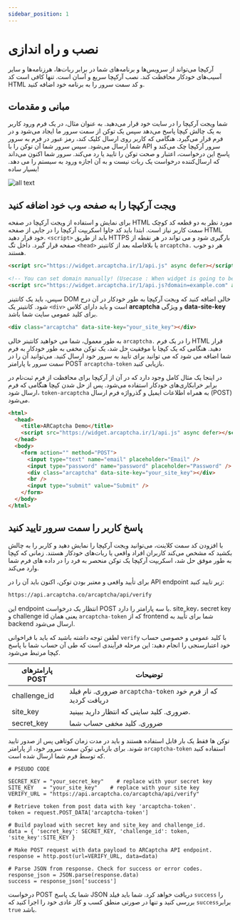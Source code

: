 ```yaml
---
sidebar_position: 1
---
```


# نصب و راه اندازی

آرکپچا می‌تواند از سرویس‌ها و برنامه‌های شما در برابر ربات‌ها، هرزنامه‌ها و سایر آسیب‌های خودکار محافظت کند. نصب آرکپچا سریع و آسان است. تنها کافی است کد HTML و کد سمت سرور را به برنامه خود اضافه کنید.


## مبانی و مقدمات

شما ویجت آرکپچا را در سایت خود قرار می‌دهید. به عنوان مثال، در یک فرم ورود کاربر به یک چالش کپچا پاسخ می‌دهد سپس یک توکن از سمت سرور ما ایجاد می‌شود و در فرم قرار می‌گیرد. هنگامی که کاربر روی ارسال کلیک کند، رمز عبور در فرم به سرور شما ارسال می‌شود. سپس سرور شما آن توکن را با API سرور آرکپچا چک می‌کند و پاسخ این درخواست، اعتبار و صحت توکن را تایید یا رد می‌کند. سرور شما اکنون می‌داند که ارسال‌کننده درخواست یک ربات نیست و به آن اجازه ورود به سیستم را می دهد. بسیار ساده!

![all text](/img/flow.png)

## ویجت آرکپچا را به صفحه وب خود اضافه کنید

برای نمایش و استفاده از ویجت آرکپچا در صفحه HTML مورد نظر به دو قطعه کد کوچک سمت کاربر نیاز است. ابتدا باید کد جاوا اسکریپت آرکپچا را در جایی از صفحه HTML خود قرار دهید. `<script>` باید از طریق HTTPS بارگیری شود و می تواند در هر نقطه از صفحه قرار گیرد. داخل تگ `<head>` یا بلافاصله بعد از کانتینر `arcaptcha.` هر دو خوب هستند.

```html
<script src="https://widget.arcaptcha.ir/1/api.js" async defer></script>

<!-- You can set domain manually! (Usecase : When widget is going to be load on Mobile Webviews) -->
<script src="https://widget.arcaptcha.ir/1/api.js?domain=example.com" async defer></script>
```

سپس، باید یک کانتینر DOM خالی اضافه کنید که ویجت آرکپچا به طور خودکار در آن درج شود. کانتینر یک `<div>` است و باید دارای کلاس **arcaptcha** و ویژگی **data-site-key** برای کلید عمومی سایت شما باشد.

```html
<div class="arcaptcha" data-site-key="your_site_key"></div>
```
به طور معمول، شما می خواهید کانتینر خالی `arcaptcha.` را در یک فرم HTML قرار دهید. هنگامی که یک کپچا با موفقیت حل شد، یک توکن مخفی به طور خودکار به فرم شما اضافه می شود که می توانید برای تأیید به سرور خود ارسال کنید. می‌توانید آن را در سمت سرور با پارامتر POST `arcaptcha-token` بازیابی کنید.
 
در اینجا یک مثال کامل وجود دارد که در آن از آرکپچا برای محافظت از فرم ثبت‌نام در برابر خرابکاری‌های خودکار استفاده می‌شود. پس از حل شدن کپچا هنگامی که فرم ارسال شود، `token-arcaptcha` به همراه اطلاعات ایمیل و گذرواژه فرم ارسال (POST) می‌شود.


```html
<html>
  <head>
    <title>ARCaptcha Demo</title>
    <script src="https://widget.arcaptcha.ir/1/api.js" async defer></script>
  </head>
  <body>
    <form action="" method="POST">
      <input type="text" name="email" placeholder="Email" />
      <input type="password" name="password" placeholder="Password" />
      <div class="arcaptcha" data-site-key="your_site_key"></div>
      <br />
      <input type="submit" value="Submit" />
    </form>
  </body>
</html>
```

## پاسخ کاربر را سمت سرور تایید کنید 

با افزودن کد سمت کلاینت، می‌توانید ویجت آرکپچا را نمایش دهید و کاربر را به چالش بکشید که مشخص می‌کند کاربران افراد واقعی یا ربات‌های خودکار هستند. زمانی که کپچا به طور موفق حل شد، اسکریپت آرکپچا یک توکن منحصر به فرد را در داده های فرم شما وارد می‌کند.

برای تأیید واقعی و معتبر بودن توکن، اکنون باید آن را در API endpoint زیر تایید کنید:

```html
https://api.arcaptcha.co/arcaptcha/api/verify
```
این endpoint انتظار یک درخواست POST با سه پارامتر را دارد. site_key، secret key و challenge id یعنی همان `arcaptcha-token` که از frontend شما برای تأیید به backend ارسال می‌شود.

لطفن توجه داشته باشید که باید با فراخوانی `verify` با کلید عمومی و  خصوصی حساب خود اعتبارسنجی را انجام دهید: این مرحله فرآیندی است که طی آن حساب شما با پاسخ کپچا مرتبط می‌شود.


| پارامترهای POST | توضیحات                                                                |
| --------------- | ---------------------------------------------------------------------------- |
| challenge_id    |  ضروری. نام فیلد  `arcaptcha-token` که از فرم خود دریافت کردید|
| site_key        | ضروری. کلید سایتی که انتظار دارید ببینید.                                    |
| secret_key      | ضروری. کلید مخفی حساب شما                                          |

توکن ها فقط یک بار قابل استفاده هستند و باید در مدت زمان کوتاهی پس از صدور تایید شوند. برای بازیابی توکن سمت سرور خود، از پارامتر `arcaptcha-token` استفاده کنید که توسط فرم شما ارسال شده است.

```
# PSEUDO CODE

SECRET_KEY = "your_secret_key"    # replace with your secret key
SITE_KEY   = "your_site_key"    # replace with your site key
VERIFY_URL = "https://api.arcaptcha.co/arcaptcha/api/verify"

# Retrieve token from post data with key 'arcaptcha-token'.
token = request.POST_DATA['arcaptcha-token']

# Build payload with secret key and site_key and challenge_id.
data = { 'secret_key': SECRET_KEY, 'challenge_id': token, 'site_key':SITE_KEY }

# Make POST request with data payload to ARCaptcha API endpoint.
response = http.post(url=VERIFY_URL, data=data)

# Parse JSON from response. Check for success or error codes.
response_json = JSON.parse(response.data)
success = response_json['success']
```

درخواست POST شما یک پاسخ JSON دریافت خواهد کرد. شما باید فیلد `success` را بررسی کنید و تنها در صورتی منطق کسب و کار عادی خود را اجرا کنید که `success`برابر `true` باشد.

